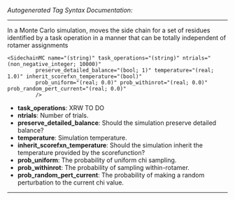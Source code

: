 _Autogenerated Tag Syntax Documentation:_

---
In a Monte Carlo simulation, moves the side chain for a set of residues identified by a task operation in a manner that can be totally independent of rotamer assignments

```
<SidechainMC name="(string)" task_operations="(string)" ntrials="(non_negative_integer; 10000)"
         preserve_detailed_balance="(bool; 1)" temperature="(real; 1.0)" inherit_scorefxn_temperature="(bool)"
         prob_uniform="(real; 0.0)" prob_withinrot="(real; 0.0)" prob_random_pert_current="(real; 0.0)"
         />
```

-   **task_operations**: XRW TO DO
-   **ntrials**: Number of trials.
-   **preserve_detailed_balance**: Should the simulation preserve detailed balance?
-   **temperature**: Simulation temperature.
-   **inherit_scorefxn_temperature**: Should the simulation inherit the temperature provided by the scorefunction?
-   **prob_uniform**: The probability of uniform chi sampling.
-   **prob_withinrot**: The probability of sampling within-rotamer.
-   **prob_random_pert_current**: The probability of making a random perturbation to the current chi value.

---
